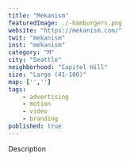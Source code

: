 ```yaml
---
title: "Mekanism"
featuredImage: ./-hamburgers.png
website: "https://mekanism.com/"
twit: "mekanism"
inst: "mekanism"
category: "M"
city: "Seattle"
neighborhood: "Capitol Hill"
size: "Large (41-100)"
map: ['','']
tags:
    - advertising
    - motion
    - video
    - branding
published: true
---
```


Description
